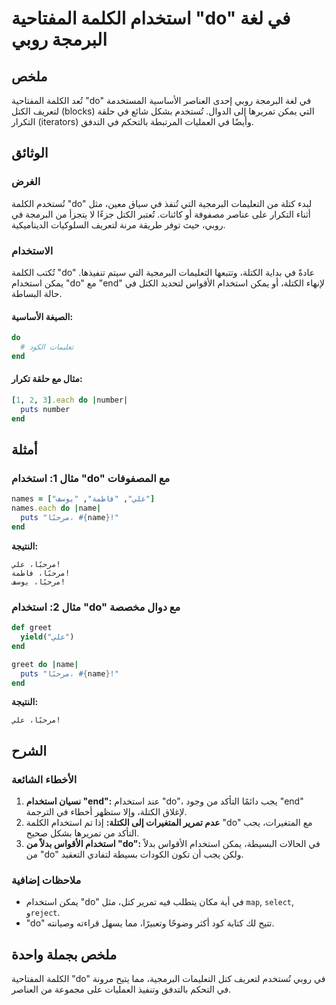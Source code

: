 <!--
Meta Description: # استخدام الكلمة المفتاحية "do" في لغة البرمجة روبي ## ملخص تُعد الكلمة المفتاحية "do" في لغة البرمجة روبي إحدى العناصر الأساسية المستخدمة لتعريف الكت...
Meta Keywords: استخدام, end, الكلمة, مرحب, يمكن
-->

# استخدام الكلمة المفتاحية "do" في لغة البرمجة روبي

## ملخص
تُعد الكلمة المفتاحية "do" في لغة البرمجة روبي إحدى العناصر الأساسية المستخدمة لتعريف الكتل (blocks) التي يمكن تمريرها إلى الدوال. تُستخدم بشكل شائع في حلقة التكرار (iterators) وأيضًا في العمليات المرتبطة بالتحكم في التدفق.

## الوثائق
### الغرض
تُستخدم الكلمة "do" لبدء كتلة من التعليمات البرمجية التي تُنفذ في سياق معين، مثل أثناء التكرار على عناصر مصفوفة أو كائنات. تُعتبر الكتل جزءًا لا يتجزأ من البرمجة في روبي، حيث توفر طريقة مرنة لتعريف السلوكيات الديناميكية.

### الاستخدام
تُكتب الكلمة "do" عادةً في بداية الكتلة، وتتبعها التعليمات البرمجية التي سيتم تنفيذها. يمكن استخدام "do" مع "end" لإنهاء الكتلة، أو يمكن استخدام الأقواس لتحديد الكتل في حالة البساطة.

#### الصيغة الأساسية:
```ruby
do
  # تعليمات الكود
end
```

#### مثال مع حلقة تكرار:
```ruby
[1, 2, 3].each do |number|
  puts number
end
```

## أمثلة
### مثال 1: استخدام "do" مع المصفوفات
```ruby
names = ["علي", "فاطمة", "يوسف"]
names.each do |name|
  puts "مرحبًا، #{name}!"
end
```
**النتيجة:**
```
مرحبًا، علي!
مرحبًا، فاطمة!
مرحبًا، يوسف!
```

### مثال 2: استخدام "do" مع دوال مخصصة
```ruby
def greet
  yield("علي")
end

greet do |name|
  puts "مرحبًا، #{name}!"
end
```
**النتيجة:**
```
مرحبًا، علي!
```

## الشرح
### الأخطاء الشائعة
1. **نسيان استخدام "end":** عند استخدام "do"، يجب دائمًا التأكد من وجود "end" لإغلاق الكتلة، وإلا ستظهر أخطاء في الترجمة.
2. **عدم تمرير المتغيرات إلى الكتلة:** إذا تم استخدام الكلمة "do" مع المتغيرات، يجب التأكد من تمريرها بشكل صحيح.
3. **استخدام الأقواس بدلاً من "do":** في الحالات البسيطة، يمكن استخدام الأقواس بدلاً من "do" ولكن يجب أن تكون الكودات بسيطة لتفادي التعقيد.

### ملاحظات إضافية
- يمكن استخدام "do" في أية مكان يتطلب فيه تمرير كتل، مثل `map`, `select`, و`reject`.
- "do" تتيح لك كتابة كود أكثر وضوحًا وتعبيرًا، مما يسهل قراءته وصيانته.

## ملخص بجملة واحدة
الكلمة المفتاحية "do" في روبي تُستخدم لتعريف كتل التعليمات البرمجية، مما يتيح مرونة في التحكم بالتدفق وتنفيذ العمليات على مجموعة من العناصر.